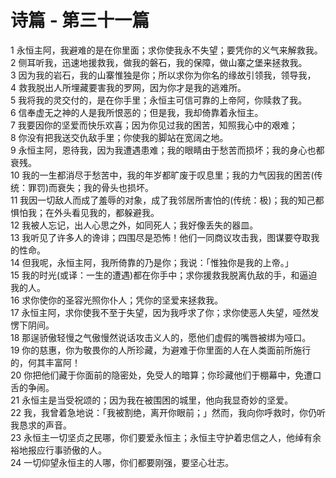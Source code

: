 # 诗篇 - 第三十一篇
  
 1 永恒主阿，我避难的是在你里面；求你使我永不失望；要凭你的义气来解救我。  
 2 侧耳听我，迅速地援救我，做我的磐石，我的保障，做山寨之堡来拯救我。  
 3 因为我的岩石，我的山寨惟独是你；所以求你为你名的缘故引领我，领导我，  
 4 救我脱出人所埋藏要害我的罗网，因为你才是我的逃难所。  
 5 我将我的灵交付的，是在你手里；永恒主可信可靠的上帝阿，你赎救了我。  
 6 信奉虚无之神的人是我所恨恶的；但是我，我却倚靠着永恒主。  
 7 我要因你的坚爱而快乐欢喜；因为你见过我的困苦，知照我心中的艰难；  
 8 你没有把我送交仇敌手里；你使我的脚站在宽阔之地。  
 9 永恒主阿，恩待我，因为我遭遇患难；我的眼睛由于愁苦而损坏；我的身心也都衰残。  
 10 我的一生都消尽于愁苦中，我的年岁都旷废于叹息里；我的力气因我的困苦(传统：罪罚)而衰失；我的骨头也损坏。  
 11 我因一切敌人而成了羞辱的对象，成了我邻居所害怕的(传统：极)；我的知己都惧怕我；在外头看见我的，都躲避我。  
 12 我被人忘记，出人心思之外，如同死人；我好像丢失的器皿。  
 13 我听见了许多人的谗诽；四围尽是恐怖！他们一同商议攻击我，图谋要夺取我的性命。  
 14 但我呢，永恒主阿，我所倚靠的乃是你；我说：「惟独你是我的上帝。」  
 15 我的时光(或译：一生的遭遇)都在你手中；求你援救我脱离仇敌的手，和逼迫我的人。  
 16 求你使你的圣容光照你仆人；凭你的坚爱来拯救我。  
 17 永恒主阿，求你使我不至于失望，因为我呼求了你；求你使恶人失望，哑然发愣下阴间。  
 18 那逞骄傲轻慢之气傲慢然说话攻击义人的，愿他们虚假的嘴唇被绑为哑口。  
 19 你的慈惠，你为敬畏你的人所珍藏，为避难于你里面的人在人类面前所施行的，何其丰富阿！  
 20 你把他们藏于你面前的隐密处，免受人的暗算；你珍藏他们于棚幕中，免遭口舌的争闹。  
 21 永恒主是当受祝颂的；因为我在被围困的城里，他向我显奇妙的坚爱。  
 22 我，我曾着急地说：「我被割绝，离开你眼前；」然而，我向你呼救时，你仍听我恳求的声音。  
 23 永恒主一切坚贞之民哪，你们要爱永恒主；永恒主守护着忠信之人，他绰有余裕地报应行事骄傲的人。  
 24 一切仰望永恒主的人哪，你们都要刚强，要坚心壮志。